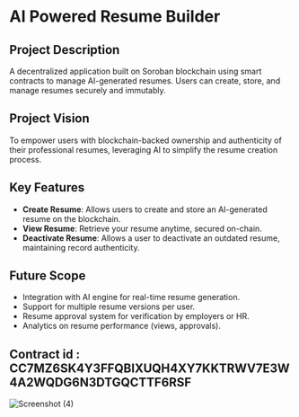 # AI Powered Resume Builder

## Project Description
A decentralized application built on Soroban blockchain using smart contracts to manage AI-generated resumes. Users can create, store, and manage resumes securely and immutably.

## Project Vision
To empower users with blockchain-backed ownership and authenticity of their professional resumes, leveraging AI to simplify the resume creation process.

## Key Features
- **Create Resume**: Allows users to create and store an AI-generated resume on the blockchain.
- **View Resume**: Retrieve your resume anytime, secured on-chain.
- **Deactivate Resume**: Allows a user to deactivate an outdated resume, maintaining record authenticity.
  
## Future Scope
- Integration with AI engine for real-time resume generation.
- Support for multiple resume versions per user.
- Resume approval system for verification by employers or HR.
- Analytics on resume performance (views, approvals).

## Contract id : CC7MZ6SK4Y3FFQBIXUQH4XY7KKTRWV7E3W4A2WQDG6N3DTGQCTTF6RSF
![Screenshot (4)](https://github.com/user-attachments/assets/e71c6632-48cb-4926-aed5-a37a4b882923)

